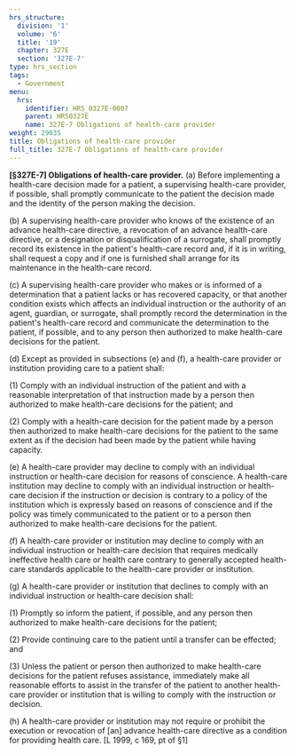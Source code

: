 ```yaml
---
hrs_structure:
  division: '1'
  volume: '6'
  title: '19'
  chapter: 327E
  section: '327E-7'
type: hrs_section
tags:
  - Government
menu:
  hrs:
    identifier: HRS_0327E-0007
    parent: HRS0327E
    name: 327E-7 Obligations of health-care provider
weight: 29035
title: Obligations of health-care provider
full_title: 327E-7 Obligations of health-care provider
---
```

**[§327E-7] Obligations of health-care provider.** (a) Before implementing a health-care decision made for a patient, a supervising health-care provider, if possible, shall promptly communicate to the patient the decision made and the identity of the person making the decision.

(b) A supervising health-care provider who knows of the existence of an advance health-care directive, a revocation of an advance health-care directive, or a designation or disqualification of a surrogate, shall promptly record its existence in the patient's health-care record and, if it is in writing, shall request a copy and if one is furnished shall arrange for its maintenance in the health-care record.

(c) A supervising health-care provider who makes or is informed of a determination that a patient lacks or has recovered capacity, or that another condition exists which affects an individual instruction or the authority of an agent, guardian, or surrogate, shall promptly record the determination in the patient's health-care record and communicate the determination to the patient, if possible, and to any person then authorized to make health-care decisions for the patient.

(d) Except as provided in subsections (e) and (f), a health-care provider or institution providing care to a patient shall:

(1) Comply with an individual instruction of the patient and with a reasonable interpretation of that instruction made by a person then authorized to make health-care decisions for the patient; and

(2) Comply with a health-care decision for the patient made by a person then authorized to make health-care decisions for the patient to the same extent as if the decision had been made by the patient while having capacity.

(e) A health-care provider may decline to comply with an individual instruction or health-care decision for reasons of conscience. A health-care institution may decline to comply with an individual instruction or health-care decision if the instruction or decision is contrary to a policy of the institution which is expressly based on reasons of conscience and if the policy was timely communicated to the patient or to a person then authorized to make health-care decisions for the patient.

(f) A health-care provider or institution may decline to comply with an individual instruction or health-care decision that requires medically ineffective health care or health care contrary to generally accepted health-care standards applicable to the health-care provider or institution.

(g) A health-care provider or institution that declines to comply with an individual instruction or health-care decision shall:

(1) Promptly so inform the patient, if possible, and any person then authorized to make health-care decisions for the patient;

(2) Provide continuing care to the patient until a transfer can be effected; and

(3) Unless the patient or person then authorized to make health-care decisions for the patient refuses assistance, immediately make all reasonable efforts to assist in the transfer of the patient to another health-care provider or institution that is willing to comply with the instruction or decision.

(h) A health-care provider or institution may not require or prohibit the execution or revocation of [an] advance health-care directive as a condition for providing health care. [L 1999, c 169, pt of §1]